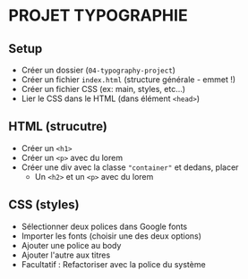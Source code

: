 # PROJET TYPOGRAPHIE

## Setup

- Créer un dossier (`04-typography-project`)
- Créer un fichier `index.html` (structure générale - emmet !)
- Créer un fichier CSS (ex: main, styles, etc...)
- Lier le CSS dans le HTML (dans élément `<head>`)

## HTML (strucutre)

- Créer un `<h1>`
- Créer un `<p>` avec du lorem
- Créer une div avec la classe `"container"` et dedans, placer
  - Un `<h2>` et un `<p>` avec du lorem

## CSS (styles)

- Sélectionner deux polices dans Google fonts
- Importer les fonts (choisir une des deux options)
- Ajouter une police au body
- Ajouter l'autre aux titres
- Facultatif : Refactoriser avec la police du système
